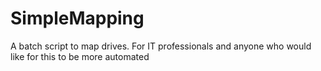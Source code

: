 # SimpleMapping
A batch script to map drives. For IT professionals and anyone who would like for this to be more automated
